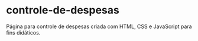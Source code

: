 # controle-de-despesas
Página para controle de despesas criada com HTML, CSS e JavaScript para fins didáticos.
